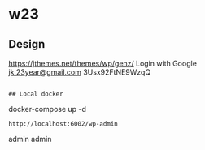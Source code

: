 # w23

## Design

https://jthemes.net/themes/wp/genz/ 
Login with Google
jk.23year@gmail.com
3Usx92FtNE9WzqQ

```

## Local docker
```

docker-compose up -d

```
http://localhost:6002/wp-admin
```

admin
admin

```

```
